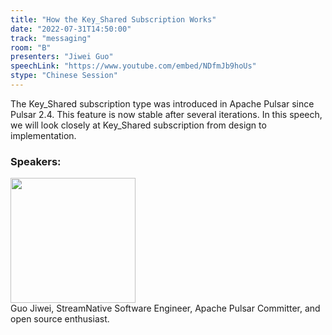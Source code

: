 ```yaml
---
title: "How the Key_Shared Subscription Works"
date: "2022-07-31T14:50:00"
track: "messaging"
room: "B"
presenters: "Jiwei Guo"
speechLink: "https://www.youtube.com/embed/NDfmJb9hoUs"
stype: "Chinese Session"
---
```

The Key_Shared subscription type was introduced in Apache Pulsar since Pulsar 2.4. This feature is now stable after several iterations. In this speech, we will look closely at Key_Shared subscription  from design to implementation.
 ### Speakers: 
 <img src="images/speaker/1196.png" width="200" /><br>Guo Jiwei, StreamNative Software Engineer, Apache Pulsar Committer, and open source enthusiast.
 